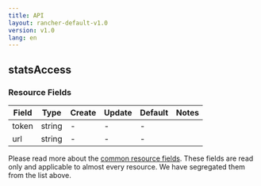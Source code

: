 ```yaml
---
title: API
layout: rancher-default-v1.0
version: v1.0
lang: en
---
```


## statsAccess



### Resource Fields

Field | Type | Create | Update | Default | Notes
---|---|---|---|---|---
token | string | - | - | - | 
url | string | - | - | - | 


Please read more about the [common resource fields]({{site.baseurl}}/rancher/{{page.version}}/{{page.lang}}/api/common/). 
These fields are read only and applicable to almost every resource. We have segregated them from the list above.







